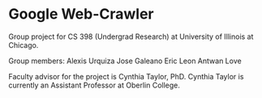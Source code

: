 # Google Web-Crawler
Group project for CS 398 (Undergrad Research) at University of Illinois at Chicago.  

Group members:
Alexis Urquiza
Jose Galeano
Eric Leon
Antwan Love

Faculty advisor for the project is Cynthia Taylor, PhD. Cynthia Taylor is currently an Assistant Professor at Oberlin College.
